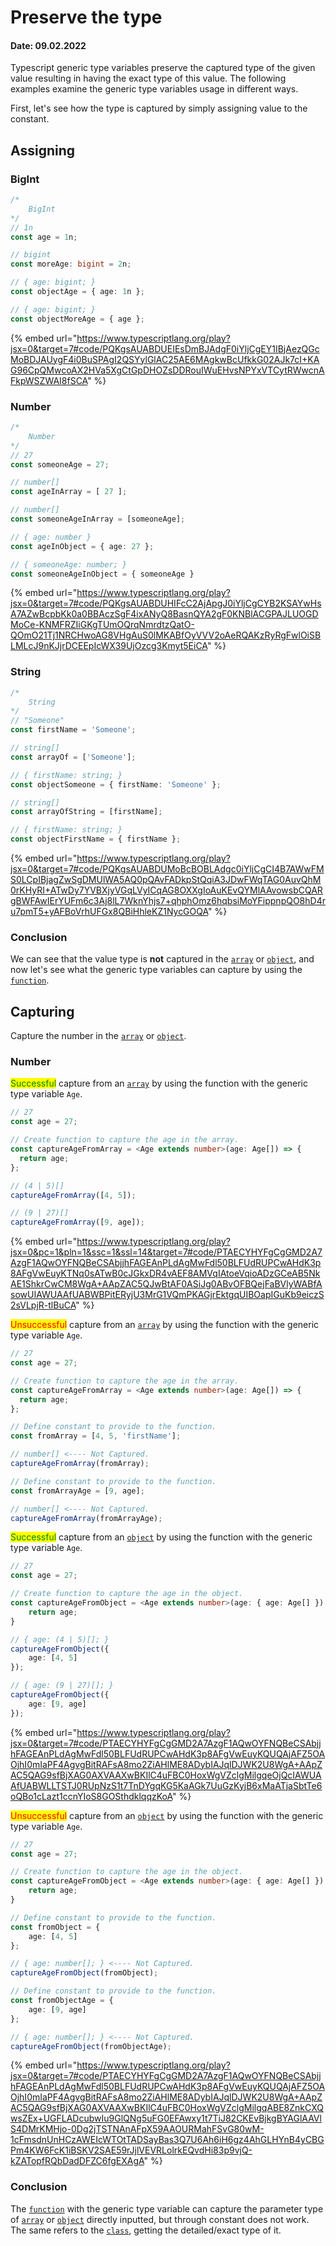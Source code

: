# Preserve the type

#### Date: 09.02.2022

Typescript generic type variables preserve the captured type of the given value resulting in having the exact type of this value. The following examples examine the generic type variables usage in different ways.&#x20;

First, let's see how the type is captured by simply assigning value to the constant.

## Assigning

### BigInt

```typescript
/*
    BigInt
*/
// 1n
const age = 1n;

// bigint
const moreAge: bigint = 2n;

// { age: bigint; }
const objectAge = { age: 1n };

// { age: bigint; }
const objectMoreAge = { age };
```

{% embed url="https://www.typescriptlang.org/play?jsx=0&target=7#code/PQKgsAUABDUEIEsDmBJAdgF0iYljCgEY1IBjAezQGcMoBDJAUygF4i0BuSPAgI2QSYylGlAC25AE6MAgkwBcUfkkG02AJk7cI+KAG96CpQMwcoAX2HVa5XgCtGpDHOZsDDRouIWuEHvsNPYxVTCytRWwcnAFkpWSZWAI8fSCA" %}

### Number

```typescript
/*
    Number
*/
// 27 
const someoneAge = 27;

// number[]
const ageInArray = [ 27 ];

// number[]
const someoneAgeInArray = [someoneAge];

// { age: number }
const ageInObject = { age: 27 };

// { someoneAge: number; }
const someoneAgeInObject = { someoneAge }
```

{% embed url="https://www.typescriptlang.org/play?jsx=0&target=7#code/PQKgsAUABDUHIFcC2AjApgJ0iYljCgCYB2KSAYwHsA7AZwBcpbKk0a0BBAczSgF4ixANyQ8BasnQYA2gF0KNBlACGPAJLUOGDMoCe-KNMFRZIiGKgTUmOQrqNmrdtzQatO-QOmO21Tj1NRCHwoAG8VHgAuS0lMKABfOyVVV2oAeRQAKzRyRgFwlOiSBLMLcJ9nKJjrDCEEpIcWX39UjOzcg3Kmyt5EiCA" %}

### String

```typescript
/*
    String
*/
// "Someone" 
const firstName = 'Someone';

// string[] 
const arrayOf = ['Someone'];

// { firstName: string; }
const objectSomeone = { firstName: 'Someone' };

// string[] 
const arrayOfString = [firstName];

// { firstName: string; }
const objectFirstName = { firstName };
```

{% embed url="https://www.typescriptlang.org/play?jsx=0&target=7#code/PQKgsAUABDUMoBcBOBLAdgc0iYljCgCI4B7AWwFMS0LCpIBjagZwSgDMUlWA5AQ0pQAvFADkpStQqiA3JDwFWqTAG0AuvQhM0rKHyRI+ATwDy7YVBXjyVGqLVyICqAG8OXXgIoAuKEvQYMlAAvowsbCQARgBWFAwIErYUFm6c3Aj8lL7WknYhjs7+qhphOmz6hqbsiMoYFippnpQO8hD4ru7pmT5+yAFBoVrhUFGx8QBiHhleKZ1NycGOQA" %}

### Conclusion

We can see that the value type is **not** captured in the [`array`](https://developer.mozilla.org/en-US/docs/Web/JavaScript/Reference/Global\_Objects/Array) or [`object`](https://developer.mozilla.org/en-US/docs/Web/JavaScript/Reference/Global\_Objects/Object), and now let's see what the generic type variables can capture by using the [`function`](https://developer.mozilla.org/en-US/docs/Web/JavaScript/Reference/Global\_Objects/Function).

## Capturing

Capture the number in the [`array`](https://developer.mozilla.org/en-US/docs/Web/JavaScript/Reference/Global\_Objects/Array) or [`object`](https://developer.mozilla.org/en-US/docs/Web/JavaScript/Reference/Global\_Objects/Object).

### Number

<mark style="color:green;">Successful</mark> capture from an [`array`](https://developer.mozilla.org/en-US/docs/Web/JavaScript/Reference/Global\_Objects/Array) by using the function with the generic type variable `Age`.

```typescript
// 27
const age = 27;

// Create function to capture the age in the array.
const captureAgeFromArray = <Age extends number>(age: Age[]) => {
  return age;
};

// (4 | 5)[]
captureAgeFromArray([4, 5]);

// (9 | 27)[]
captureAgeFromArray([9, age]);
```

{% embed url="https://www.typescriptlang.org/play?jsx=0&pc=1&pln=1&ssc=1&ssl=14&target=7#code/PTAECYHYFgCgGMD2A7AzgF1AQwOYFNQBeCSAbjjhFAGEAnPLdAgMwFdl50BLFUdRUPCwAHdK3p8AFgVwEuyKTNq0sATwB0cJGkxDR4vAEF8AMVqIAtoeVqioADzGCeAB5NkAE1ShkrCwCM8WgA+AApZAC5QJwBtAF0ASiJg0ABvOFBQejFaBVlyWABfAsowUIAWUAAfUABWBPitERyjU3MrG1VQmPKAGjrEktgqUIBOapIGuKb9eiczS2sVLpjR-tlBuCA" %}

<mark style="color:red;">Unsuccessful</mark> capture from an [`array`](https://developer.mozilla.org/en-US/docs/Web/JavaScript/Reference/Global\_Objects/Array) by using the function with the generic type variable `Age`.

```typescript
// 27
const age = 27;

// Create function to capture the age in the array.
const captureAgeFromArray = <Age extends number>(age: Age[]) => {
  return age;
};

// Define constant to provide to the function.
const fromArray = [4, 5, 'firstName'];

// number[] <---- Not Captured.
captureAgeFromArray(fromArray);

// Define constant to provide to the function.
const fromArrayAge = [9, age];

// number[] <---- Not Captured.
captureAgeFromArray(fromArrayAge);

```

<mark style="color:green;">Successful</mark> capture from an [`object`](https://developer.mozilla.org/en-US/docs/Web/JavaScript/Reference/Global\_Objects/Object) by using the function with the generic type variable `Age`.

```typescript
// 27
const age = 27;

// Create function to capture the age in the object.
const captureAgeFromObject = <Age extends number>(age: { age: Age[] }) => {
    return age;
}

// { age: (4 | 5)[]; }
captureAgeFromObject({
    age: [4, 5]
});

// { age: (9 | 27)[]; }
captureAgeFromObject({
    age: [9, age]
});
```

{% embed url="https://www.typescriptlang.org/play?jsx=0&target=7#code/PTAECYHYFgCgGMD2A7AzgF1AQwOYFNQBeCSAbjjhFAGEAnPLdAgMwFdl50BLFUdRUPCwAHdK3p8AFgVwEuyKQUQAjAFZ5OAOjhI0mIaPF4AgvgBitRAFsA8mo2ZiAHlME8ADybIAJqlDJWK2U8WgA+AApZAC5QAG9sfBjXAG0AXVAAXwBKIlC4uFBC0HoxWgVZclgMilgqeOjQcIAWUAAfUABWLLTSTJ0RUpNzS1t7TnDYgqKG5KaAGk7UuGzKyjB6xMaATjaSbtTe6oQBo1cLazt1ccnYIoS8GOSthdklqqzKoA" %}

<mark style="color:red;">Unsuccessful</mark> capture from an [`object`](https://developer.mozilla.org/en-US/docs/Web/JavaScript/Reference/Global\_Objects/Object) by using the function with the generic type variable `Age`.

```typescript
// 27
const age = 27;

// Create function to capture the age in the object.
const captureAgeFromObject = <Age extends number>(age: { age: Age[] }) => {
    return age;
}

// Define constant to provide to the function.
const fromObject = {
    age: [4, 5]
};

// { age: number[]; } <---- Not Captured.
captureAgeFromObject(fromObject);

// Define constant to provide to the function.
const fromObjectAge = {
    age: [9, age]
};

// { age: number[]; } <---- Not Captured.
captureAgeFromObject(fromObjectAge);
```

{% embed url="https://www.typescriptlang.org/play?jsx=0&target=7#code/PTAECYHYFgCgGMD2A7AzgF1AQwOYFNQBeCSAbjjhFAGEAnPLdAgMwFdl50BLFUdRUPCwAHdK3p8AFgVwEuyKQUQAjAFZ5OAOjhI0mIaPF4AgvgBitRAFsA8mo2ZiAHlME8ADybIAJqlDJWK2U8WgA+AApZAC5QAG9sfBjXAG0AXVAAXwBKIlC4uFBC0HoxWgVZclgMilgqABE8ZnkCXQwsZEx+UGFLADcubwIu9GlQNg5uFG0EFAwxy1t7TiJ82CKEvBjkgBYAGlAAVlS4DMrKMHjo-0Dg2jTSTNAnAFpX59AAOURMahFSvG80wM-1cFmsdnUnHCzAWEIcWTOtTADSayBas3Q7U6Ah6iH6gz4AhGLHYnB4yCBGPm4KW6FcK1iBSKV2SAE59rJjlVEVRLolrkEQvdHi83p9vjQ-kZATopfRQbDadDFZC6fgEXAgA" %}

### Conclusion

The [`function`](https://developer.mozilla.org/en-US/docs/Web/JavaScript/Reference/Global\_Objects/Function) with the generic type variable can capture the parameter type of [`array`](https://developer.mozilla.org/en-US/docs/Web/JavaScript/Reference/Global\_Objects/Array) or [`object`](https://developer.mozilla.org/en-US/docs/Web/JavaScript/Reference/Global\_Objects/Object) directly inputted, but through constant does not work. The same refers to the [`class`](https://developer.mozilla.org/en-US/docs/Web/HTML/Global\_attributes/class), getting the detailed/exact type of it.
